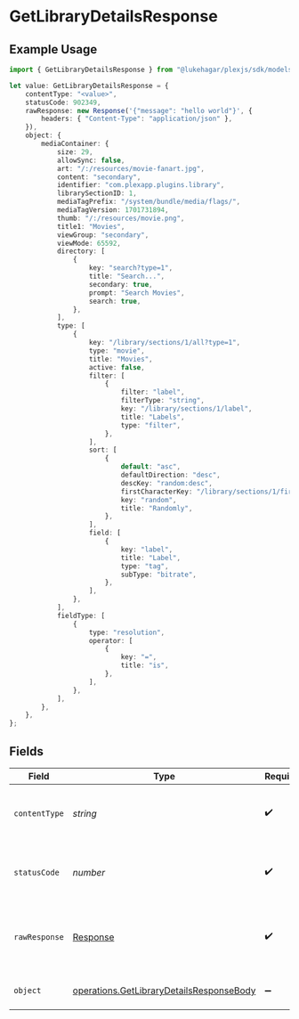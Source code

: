 # GetLibraryDetailsResponse

## Example Usage

```typescript
import { GetLibraryDetailsResponse } from "@lukehagar/plexjs/sdk/models/operations";

let value: GetLibraryDetailsResponse = {
    contentType: "<value>",
    statusCode: 902349,
    rawResponse: new Response('{"message": "hello world"}', {
        headers: { "Content-Type": "application/json" },
    }),
    object: {
        mediaContainer: {
            size: 29,
            allowSync: false,
            art: "/:/resources/movie-fanart.jpg",
            content: "secondary",
            identifier: "com.plexapp.plugins.library",
            librarySectionID: 1,
            mediaTagPrefix: "/system/bundle/media/flags/",
            mediaTagVersion: 1701731894,
            thumb: "/:/resources/movie.png",
            title1: "Movies",
            viewGroup: "secondary",
            viewMode: 65592,
            directory: [
                {
                    key: "search?type=1",
                    title: "Search...",
                    secondary: true,
                    prompt: "Search Movies",
                    search: true,
                },
            ],
            type: [
                {
                    key: "/library/sections/1/all?type=1",
                    type: "movie",
                    title: "Movies",
                    active: false,
                    filter: [
                        {
                            filter: "label",
                            filterType: "string",
                            key: "/library/sections/1/label",
                            title: "Labels",
                            type: "filter",
                        },
                    ],
                    sort: [
                        {
                            default: "asc",
                            defaultDirection: "desc",
                            descKey: "random:desc",
                            firstCharacterKey: "/library/sections/1/firstCharacter",
                            key: "random",
                            title: "Randomly",
                        },
                    ],
                    field: [
                        {
                            key: "label",
                            title: "Label",
                            type: "tag",
                            subType: "bitrate",
                        },
                    ],
                },
            ],
            fieldType: [
                {
                    type: "resolution",
                    operator: [
                        {
                            key: "=",
                            title: "is",
                        },
                    ],
                },
            ],
        },
    },
};
```

## Fields

| Field                                                                                                       | Type                                                                                                        | Required                                                                                                    | Description                                                                                                 |
| ----------------------------------------------------------------------------------------------------------- | ----------------------------------------------------------------------------------------------------------- | ----------------------------------------------------------------------------------------------------------- | ----------------------------------------------------------------------------------------------------------- |
| `contentType`                                                                                               | *string*                                                                                                    | :heavy_check_mark:                                                                                          | HTTP response content type for this operation                                                               |
| `statusCode`                                                                                                | *number*                                                                                                    | :heavy_check_mark:                                                                                          | HTTP response status code for this operation                                                                |
| `rawResponse`                                                                                               | [Response](https://developer.mozilla.org/en-US/docs/Web/API/Response)                                       | :heavy_check_mark:                                                                                          | Raw HTTP response; suitable for custom response parsing                                                     |
| `object`                                                                                                    | [operations.GetLibraryDetailsResponseBody](../../../sdk/models/operations/getlibrarydetailsresponsebody.md) | :heavy_minus_sign:                                                                                          | The details of the library                                                                                  |